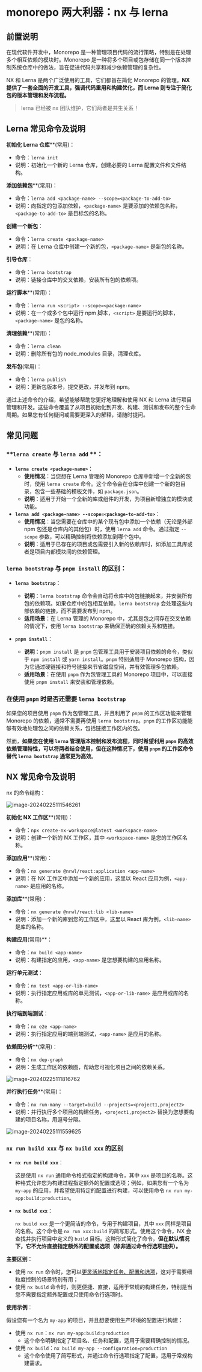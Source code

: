 # monorepo 两大利器：nx 与 lerna

## 前置说明

在现代软件开发中，Monorepo 是一种管理项目代码的流行策略，特别是在处理多个相互依赖的模块时。Monorepo 是一种将多个项目或包存储在同一个版本控制系统仓库中的做法，旨在促进代码共享和减少依赖管理的复杂性。

NX 和 Lerna 是两个广泛使用的工具，它们都旨在简化 Monorepo 的管理。**NX 提供了一套全面的开发工具，强调代码重用和构建优化，而 Lerna 则专注于简化包的版本管理和发布流程。**

> lerna 已经被 nx 团队维护，它们两者是共生关系！



## Lerna 常见命令及说明

**初始化 Lerna 仓库****(常用)：

- 命令：`lerna init`
- 说明：初始化一个新的 Lerna 仓库，创建必要的 Lerna 配置文件和文件结构。

**添加依赖包****(常用)：

- 命令：`lerna add <package-name> --scope=<package-to-add-to>`
- 说明：向指定的包添加依赖，`<package-name>` 是要添加的依赖包名称，`<package-to-add-to>` 是目标包的名称。

**创建一个新包**：

- 命令：`lerna create <package-name>`
- 说明：在 Lerna 仓库中创建一个新的包，`<package-name>` 是新包的名称。

**引导仓库**：

- 命令：`lerna bootstrap`
- 说明：链接仓库中的交叉依赖，安装所有包的依赖项。

**运行脚本****(常用)：

- 命令：`lerna run <script> --scope=<package-name>`
- 说明：在一个或多个包中运行 npm 脚本，`<script>` 是要运行的脚本，`<package-name>` 是包的名称。

**清理依赖****(常用)：

- 命令：`lerna clean`
- 说明：删除所有包的 node_modules 目录，清理仓库。

**发布包**(常用)：

- 命令：`lerna publish`
- 说明：更新包版本号，提交更改，并发布到 npm。

通过上述命令的介绍，希望能够帮助您更好地理解和使用 NX 和 Lerna 进行项目管理和开发。这些命令覆盖了从项目初始化到开发、构建、测试和发布的整个生命周期。如果您有任何疑问或需要更深入的解释，请随时提问。



## 常见问题

### **`lerna create` 与 `lerna add` **：

- **`lerna create <package-name>`**：
  - **使用情况**：当您想在 Lerna 管理的 Monorepo 仓库中新增一个全新的包时，使用 `lerna create` 命令。这个命令会在仓库中创建一个新的包目录，包含一些基础的模板文件，如 `package.json`。
  - **说明**：适用于开始一个全新的库或组件的开发，为项目新增独立的模块或功能。
- **`lerna add <package-name> --scope=<package-to-add-to>`**：
  - **使用情况**：当您需要在仓库中的某个现有包中添加一个依赖（无论是外部 npm 包还是仓库内的其他包）时，使用 `lerna add` 命令。通过指定 `--scope` 参数，可以精确控制将依赖添加到哪个包中。
  - **说明**：适用于已存在的项目或包需要引入新的依赖库时，如添加工具库或者是项目内部模块间的依赖管理。

### **`lerna bootstrap` 与 `pnpm install` 的区别**：

- **`lerna bootstrap`**：

  - **说明**：`lerna bootstrap` 命令会自动将仓库中的包链接起来，并安装所有包的依赖项。如果仓库中的包相互依赖，`lerna bootstrap` 会处理这些内部依赖的链接，而不需要发布到 npm。
  - **适用场景**：在 Lerna 管理的 Monorepo 中，尤其是包之间存在交叉依赖的情况下，使用 `lerna bootstrap` 来确保正确的依赖关系和链接。

- **`pnpm install`**：

  - **说明**：`pnpm install` 是 `pnpm` 包管理工具用于安装项目依赖的命令，类似于 `npm install` 或 `yarn install`。`pnpm` 特别适用于 Monorepo 结构，因为它通过硬链接和符号链接来节省磁盘空间，并有效管理多包依赖。
  - **适用场景**：在使用 `pnpm` 作为包管理工具的 Monorepo 项目中，可以直接使用 `pnpm install` 来安装和管理依赖。

  

### **在使用 `pnpm` 时是否还需要 `lerna bootstrap`**

如果您的项目使用 `pnpm` 作为包管理工具，并且利用了 `pnpm` 的工作区功能来管理 Monorepo 的依赖，通常不需要再使用 `lerna bootstrap`。`pnpm` 的工作区功能能够有效地处理包之间的依赖关系，包括链接工作区内的包。

然而，**如果您在使用 `lerna` 管理版本控制和发布流程，同时希望利用 `pnpm` 的高效依赖管理特性，可以将两者结合使用，但在这种情况下，使用 `pnpm` 的工作区命令替代 `lerna bootstrap` 通常更为高效**。



## NX 常见命令及说明

nx 的命令结构：

![image-20240225111546261](https://static.www.toimc.com/blog/picgo/2024/02/25/image-20240225111546261-bb864a.webp)

**初始化 NX 工作区****(常用)：

- 命令：`npx create-nx-workspace@latest <workspace-name>`
- 说明：创建一个新的 NX 工作区，其中 `<workspace-name>` 是您的工作区名称。

**添加应用****(常用)：

- 命令：`nx generate @nrwl/react:application <app-name>`
- 说明：在 NX 工作区中添加一个新的应用，这里以 React 应用为例，`<app-name>` 是应用的名称。

**添加库****(常用)：

- 命令：`nx generate @nrwl/react:lib <lib-name>`
- 说明：添加一个新的库到您的工作区中，这里以 React 库为例，`<lib-name>` 是库的名称。

**构建应用**(常用)**：

- 命令：`nx build <app-name>`
- 说明：构建指定的应用，`<app-name>` 是您想要构建的应用名称。

**运行单元测试**：

- 命令：`nx test <app-or-lib-name>`
- 说明：执行指定应用或库的单元测试，`<app-or-lib-name>` 是应用或库的名称。

**执行端到端测试**：

- 命令：`nx e2e <app-name>`
- 说明：执行指定应用的端到端测试，`<app-name>` 是应用的名称。

**依赖图分析****(常用)：

- 命令：`nx dep-graph`
- 说明：生成工作区的依赖图，帮助您可视化项目之间的依赖关系。

![image-20240225111816762](https://static.www.toimc.com/blog/picgo/2024/02/25/image-20240225111816762-ef0aa7.webp)

**并行执行任务****(常用)：

- 命令：`nx run-many --target=build --projects=<project1,project2>`
- 说明：并行执行多个项目的构建任务，`<project1,project2>` 替换为您想要构建的项目名称，用逗号分隔。

![image-20240225111559625](https://static.www.toimc.com/blog/picgo/2024/02/25/image-20240225111559625-1cc7f0.webp)

### `nx run build xxx` 与 `nx build xxx` 的区别

- **`nx run build xxx`**：

  这是使用 `nx run` 通用命令格式指定的构建命令，其中 `xxx` 是项目的名称。这种格式允许您为构建过程指定额外的配置或选项；例如，如果您有一个名为 `my-app` 的应用，并希望使用特定的配置进行构建，可以使用命令 `nx run my-app:build:production`。

- **`nx build xxx`**：

  `nx build xxx` 是一个更简洁的命令，专用于构建项目，其中 `xxx` 同样是项目的名称。这个命令是 `nx run xxx:build` 的简写形式。使用这个命令，NX 会查找并执行项目中定义的 `build` 目标。这种形式简化了命令，**但在默认情况下，它不允许直接指定额外的配置或选项（除非通过命令行选项提供）。**

**主要区别**：

- 使用 `nx run` 命令时，您可以<u>更灵活地指定任务、配置和选项</u>，这对于需要细粒度控制的场景特别有用；
- 使用 `nx build` 命令时，则更便捷、直接，适用于常规的构建任务，特别是当您不需要指定额外配置或只使用命令行选项时。



**使用示例**：

假设您有一个名为 `my-app` 的项目，并且想要使用生产环境的配置进行构建：

- 使用 `nx run`：`nx run my-app:build:production`
  - 这个命令明确指定了项目名、任务和配置，适用于需要精确控制的情况。
- 使用 `nx build`：`nx build my-app --configuration=production`
  - 这个命令使用了简写形式，并通过命令行选项指定了配置，适用于常规构建需求。

